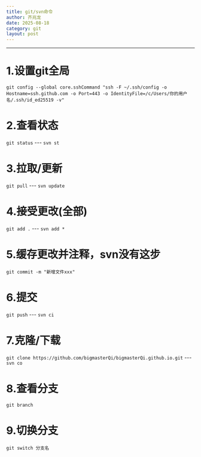 ```yaml
---
title: git/svn命令
author: 齐兆龙
date: 2025-08-18
category: git
layout: post
---
```


---

# 1.设置git全局
`git config --global core.sshCommand "ssh -F ~/.ssh/config -o Hostname=ssh.github.com -o Port=443 -o IdentityFile=/c/Users/你的用户名/.ssh/id_ed25519 -v"`

# 2.查看状态
`git status`   ---   `svn st`

# 3.拉取/更新
`git pull`   ---   `svn update`

# 4.接受更改(全部)
`git add .`   ---   `svn add *`

# 5.缓存更改并注释，svn没有这步
`git commit -m "新增文件xxx"`

# 6.提交
`git push`   ---   `svn ci`  

# 7.克隆/下载
`git clone https://github.com/bigmasterQi/bigmasterQi.github.io.git`   ---   `svn co`  

# 8.查看分支
`git branch`

# 9.切换分支
`git switch 分支名`
